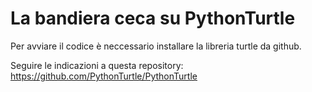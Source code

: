 La bandiera ceca su PythonTurtle
================================

Per avviare il codice è neccessario installare la libreria turtle da github.

Seguire le indicazioni a questa repository: https://github.com/PythonTurtle/PythonTurtle
